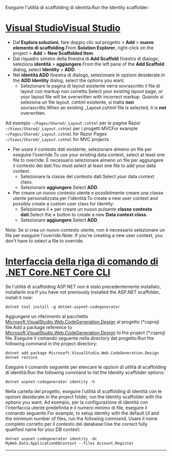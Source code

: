 <span data-ttu-id="ea7ed-101">Eseguire l'utilità di scaffolding di identità:</span><span class="sxs-lookup"><span data-stu-id="ea7ed-101">Run the Identity scaffolder:</span></span>

# <a name="visual-studiotabvisual-studio"></a>[<span data-ttu-id="ea7ed-102">Visual Studio</span><span class="sxs-lookup"><span data-stu-id="ea7ed-102">Visual Studio</span></span>](#tab/visual-studio)

* <span data-ttu-id="ea7ed-103">Dal **Esplora soluzioni**, fare doppio clic sul progetto > **Add** > **nuovo elemento di scaffolding**.</span><span class="sxs-lookup"><span data-stu-id="ea7ed-103">From **Solution Explorer**, right-click on the project > **Add** > **New Scaffolded Item**.</span></span>
* <span data-ttu-id="ea7ed-104">Dal riquadro sinistro della finestra di **Add Scaffold** finestra di dialogo, seleziona **identità** > **aggiungere**.</span><span class="sxs-lookup"><span data-stu-id="ea7ed-104">From the left pane of the **Add Scaffold** dialog, select **Identity** > **ADD**.</span></span>
* <span data-ttu-id="ea7ed-105">Nel **identità ADD** finestra di dialogo, selezionare le opzioni desiderate.</span><span class="sxs-lookup"><span data-stu-id="ea7ed-105">In the **ADD Identity** dialog, select the options you want.</span></span>
  * <span data-ttu-id="ea7ed-106">Selezionare la pagina di layout esistente verrà sovrascritto il file di layout con markup non corretto.</span><span class="sxs-lookup"><span data-stu-id="ea7ed-106">Select your existing layout page, or your layout file will be overwritten with incorrect markup.</span></span> <span data-ttu-id="ea7ed-107">Quando si seleziona un file layout. cshtml esistente, si tratta **non** sovrascritto.</span><span class="sxs-lookup"><span data-stu-id="ea7ed-107">When an existing _Layout.cshtml file is selected, it is **not** overwritten.</span></span>

 <span data-ttu-id="ea7ed-108">Ad esempio `~/Pages/Shared/_Layout.cshtml` per le pagine Razor `~/Views/Shared/_Layout.cshtml` per i progetti MVC</span><span class="sxs-lookup"><span data-stu-id="ea7ed-108">For example `~/Pages/Shared/_Layout.cshtml` for Razor Pages `~/Views/Shared/_Layout.cshtml` for MVC projects</span></span>
* <span data-ttu-id="ea7ed-109">Per usare il contesto dati esistente, selezionare almeno un file per eseguire l'override.</span><span class="sxs-lookup"><span data-stu-id="ea7ed-109">To use your existing data context, select at least one file to override.</span></span> <span data-ttu-id="ea7ed-110">È necessario selezionare almeno un file per aggiungere il contesto dei dati.</span><span class="sxs-lookup"><span data-stu-id="ea7ed-110">You must select at least one file to add your data context.</span></span>
  * <span data-ttu-id="ea7ed-111">Selezionare la classe del contesto dati.</span><span class="sxs-lookup"><span data-stu-id="ea7ed-111">Select your data context class.</span></span>
  * <span data-ttu-id="ea7ed-112">Selezionare **aggiungere**.</span><span class="sxs-lookup"><span data-stu-id="ea7ed-112">Select **ADD**.</span></span>
* <span data-ttu-id="ea7ed-113">Per creare un nuovo contesto utente e possibilmente creare una classe utente personalizzata per l'identità:</span><span class="sxs-lookup"><span data-stu-id="ea7ed-113">To create a new user context and possibly create a custom user class for Identity:</span></span>
  * <span data-ttu-id="ea7ed-114">Selezionare il **+** per creare un nuovo pulsante **classe contesto dati**.</span><span class="sxs-lookup"><span data-stu-id="ea7ed-114">Select the **+** button to create a new **Data context class**.</span></span>
  * <span data-ttu-id="ea7ed-115">Selezionare **aggiungere**.</span><span class="sxs-lookup"><span data-stu-id="ea7ed-115">Select **ADD**.</span></span>

<span data-ttu-id="ea7ed-116">Nota: Se si crea un nuovo contesto utente, non è necessario selezionare un file per eseguire l'override.</span><span class="sxs-lookup"><span data-stu-id="ea7ed-116">Note: If you're creating a new user context, you don't have to select a file to override.</span></span>

# <a name="net-core-clitabnetcore-cli"></a>[<span data-ttu-id="ea7ed-117">Interfaccia della riga di comando di .NET Core</span><span class="sxs-lookup"><span data-stu-id="ea7ed-117">.NET Core CLI</span></span>](#tab/netcore-cli)

<span data-ttu-id="ea7ed-118">Se l'utilità di scaffolding ASP.NET non è stato precedentemente installato, installarlo ora:</span><span class="sxs-lookup"><span data-stu-id="ea7ed-118">If you have not previously installed the ASP.NET scaffolder, install it now:</span></span>

```cli
dotnet tool install -g dotnet-aspnet-codegenerator
```

<span data-ttu-id="ea7ed-119">Aggiungere un riferimento al pacchetto [Microsoft.VisualStudio.Web.CodeGeneration.Design](https://www.nuget.org/packages/Microsoft.VisualStudio.Web.CodeGeneration.Design/) al progetto (\*csproj) file.</span><span class="sxs-lookup"><span data-stu-id="ea7ed-119">Add a package reference to [Microsoft.VisualStudio.Web.CodeGeneration.Design](https://www.nuget.org/packages/Microsoft.VisualStudio.Web.CodeGeneration.Design/) to the project (\*.csproj) file.</span></span> <span data-ttu-id="ea7ed-120">Eseguire il comando seguente nella directory del progetto:</span><span class="sxs-lookup"><span data-stu-id="ea7ed-120">Run the following command in the project directory:</span></span>

```cli
dotnet add package Microsoft.VisualStudio.Web.CodeGeneration.Design
dotnet restore
```

<span data-ttu-id="ea7ed-121">Eseguire il comando seguente per elencare le opzioni di utilità di scaffolding di identità:</span><span class="sxs-lookup"><span data-stu-id="ea7ed-121">Run the following command to list the Identity scaffolder options:</span></span>

```cli
dotnet aspnet-codegenerator identity -h
```

<span data-ttu-id="ea7ed-122">Nella cartella del progetto, eseguire l'utilità di scaffolding di identità con le opzioni desiderate.</span><span class="sxs-lookup"><span data-stu-id="ea7ed-122">In the project folder, run the Identity scaffolder with the options you want.</span></span> <span data-ttu-id="ea7ed-123">Ad esempio, per la configurazione di identità con l'interfaccia utente predefinita e il numero minimo di file, eseguire il comando seguente.</span><span class="sxs-lookup"><span data-stu-id="ea7ed-123">For example, to setup identity with the default UI and the minimum number of files, run the following command.</span></span> <span data-ttu-id="ea7ed-124">Usare il nome completo corretto per il contesto del database:</span><span class="sxs-lookup"><span data-stu-id="ea7ed-124">Use the correct fully qualified name for your DB context:</span></span>

```cli
dotnet aspnet-codegenerator identity -dc MyWeb.Data.ApplicationDbContext --files Account.Register
```

-------------
